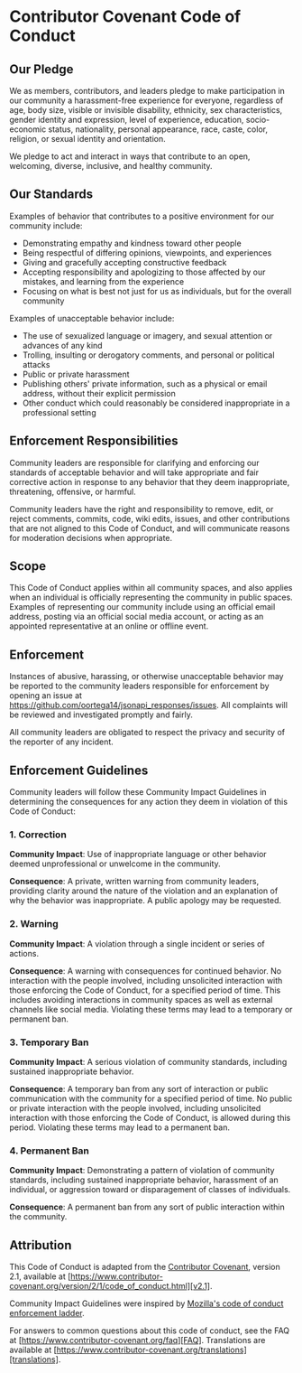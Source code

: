 # Contributor Covenant Code of Conduct

## Our Pledge

We as members, contributors, and leaders pledge to make participation in our
community a harassment-free experience for everyone, regardless of age, body
size, visible or invisible disability, ethnicity, sex characteristics, gender
identity and expression, level of experience, education, socio-economic status,
nationality, personal appearance, race, caste, color, religion, or sexual
identity and orientation.

We pledge to act and interact in ways that contribute to an open, welcoming,
diverse, inclusive, and healthy community.

## Our Standards

Examples of behavior that contributes to a positive environment for our
community include:

* Demonstrating empathy and kindness toward other people
* Being respectful of differing opinions, viewpoints, and experiences
* Giving and gracefully accepting constructive feedback
* Accepting responsibility and apologizing to those affected by our mistakes,
  and learning from the experience
* Focusing on what is best not just for us as individuals, but for the overall
  community

Examples of unacceptable behavior include:

* The use of sexualized language or imagery, and sexual attention or advances of
  any kind
* Trolling, insulting or derogatory comments, and personal or political attacks
* Public or private harassment
* Publishing others' private information, such as a physical or email address,
  without their explicit permission
* Other conduct which could reasonably be considered inappropriate in a
  professional setting

## Enforcement Responsibilities

Community leaders are responsible for clarifying and enforcing our standards of
acceptable behavior and will take appropriate and fair corrective action in
response to any behavior that they deem inappropriate, threatening, offensive,
or harmful.

Community leaders have the right and responsibility to remove, edit, or reject
comments, commits, code, wiki edits, issues, and other contributions that are
not aligned to this Code of Conduct, and will communicate reasons for moderation
decisions when appropriate.

## Scope

This Code of Conduct applies within all community spaces, and also applies when
an individual is officially representing the community in public spaces.
Examples of representing our community include using an official email address,
posting via an official social media account, or acting as an appointed
representative at an online or offline event.

## Enforcement

Instances of abusive, harassing, or otherwise unacceptable behavior may be
reported to the community leaders responsible for enforcement by opening an issue at https://github.com/oortega14/jsonapi_responses/issues.
All complaints will be reviewed and investigated promptly and fairly.

All community leaders are obligated to respect the privacy and security of the
reporter of any incident.

## Enforcement Guidelines

Community leaders will follow these Community Impact Guidelines in determining
the consequences for any action they deem in violation of this Code of Conduct:

### 1. Correction

**Community Impact**: Use of inappropriate language or other behavior deemed
unprofessional or unwelcome in the community.

**Consequence**: A private, written warning from community leaders, providing
clarity around the nature of the violation and an explanation of why the
behavior was inappropriate. A public apology may be requested.

### 2. Warning

**Community Impact**: A violation through a single incident or series of
actions.

**Consequence**: A warning with consequences for continued behavior. No
interaction with the people involved, including unsolicited interaction with
those enforcing the Code of Conduct, for a specified period of time. This
includes avoiding interactions in community spaces as well as external channels
like social media. Violating these terms may lead to a temporary or permanent
ban.

### 3. Temporary Ban

**Community Impact**: A serious violation of community standards, including
sustained inappropriate behavior.

**Consequence**: A temporary ban from any sort of interaction or public
communication with the community for a specified period of time. No public or
private interaction with the people involved, including unsolicited interaction
with those enforcing the Code of Conduct, is allowed during this period.
Violating these terms may lead to a permanent ban.

### 4. Permanent Ban

**Community Impact**: Demonstrating a pattern of violation of community
standards, including sustained inappropriate behavior, harassment of an
individual, or aggression toward or disparagement of classes of individuals.

**Consequence**: A permanent ban from any sort of public interaction within the
community.

## Attribution

This Code of Conduct is adapted from the [Contributor Covenant][homepage],
version 2.1, available at
[https://www.contributor-covenant.org/version/2/1/code_of_conduct.html][v2.1].

Community Impact Guidelines were inspired by
[Mozilla's code of conduct enforcement ladder][Mozilla CoC].

For answers to common questions about this code of conduct, see the FAQ at
[https://www.contributor-covenant.org/faq][FAQ]. Translations are available at
[https://www.contributor-covenant.org/translations][translations].

[homepage]: https://www.contributor-covenant.org
[v2.1]: https://www.contributor-covenant.org/version/2/1/code_of_conduct.html
[Mozilla CoC]: https://github.com/mozilla/diversity
[FAQ]: https://www.contributor-covenant.org/faq
[translations]: https://www.contributor-covenant.org/translations
